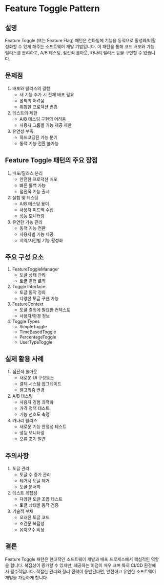 # Feature Toggle Pattern

## 설명
Feature Toggle (또는 Feature Flag) 패턴은 런타임에 기능을 동적으로 활성화/비활성화할 수 있게 해주는 소프트웨어 개발 기법입니다. 이 패턴을 통해 코드 배포와 기능 릴리스를 분리하고, A/B 테스팅, 점진적 롤아웃, 카나리 릴리스 등을 구현할 수 있습니다.

## 문제점
1. 배포와 릴리스의 결합
    - 새 기능 추가 시 전체 배포 필요
    - 롤백의 어려움
    - 위험한 프로덕션 변경
2. 테스트의 제한
    - A/B 테스팅 구현의 어려움
    - 사용자 그룹별 기능 제공 제한
3. 유연성 부족
    - 하드코딩된 기능 분기
    - 동적 기능 전환 불가능

## Feature Toggle 패턴의 주요 장점
1. 배포/릴리스 분리
    - 안전한 프로덕션 배포
    - 빠른 롤백 가능
    - 점진적 기능 출시
2. 실험 및 테스팅
    - A/B 테스팅 용이
    - 사용자 피드백 수집
    - 성능 모니터링
3. 유연한 기능 관리
    - 동적 기능 전환
    - 사용자별 기능 제공
    - 지역/시간별 기능 활성화

## 주요 구성 요소
1. FeatureToggleManager
    - 토글 상태 관리
    - 토글 결정 로직
2. Toggle Interface
    - 토글 동작 정의
    - 다양한 토글 구현 가능
3. FeatureContext
    - 토글 결정에 필요한 컨텍스트
    - 사용자/환경 정보
4. Toggle Types
    - SimpleToggle
    - TimeBasedToggle
    - PercentageToggle
    - UserTypeToggle

## 실제 활용 사례
1. 점진적 롤아웃
    - 새로운 UI 구성요소
    - 결제 시스템 업그레이드
    - 알고리즘 변경
2. A/B 테스팅
    - 사용자 경험 최적화
    - 가격 정책 테스트
    - 기능 선호도 측정
3. 카나리 릴리스
    - 새로운 기능 안정성 테스트
    - 성능 모니터링
    - 오류 조기 발견

## 주의사항
1. 토글 관리
    - 토글 수 증가 관리
    - 레거시 토글 제거
    - 토글 문서화
2. 테스트 복잡성
    - 다양한 토글 조합 테스트
    - 토글 상태별 동작 검증
3. 기술적 부채
    - 오래된 토글 코드
    - 조건문 복잡성
    - 유지보수 비용

## 결론
Feature Toggle 패턴은 현대적인 소프트웨어 개발과 배포 프로세스에서 핵심적인 역할을 합니다. 복잡성이 증가할 수 있지만, 제공하는 이점이 매우 크며 특히 CI/CD 환경에서 필수적입니다. 적절한 관리와 정리 전략이 동반된다면, 안전하고 유연한 소프트웨어 개발을 가능하게 합니다.